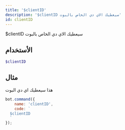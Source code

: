 ```yaml
---
title: '$clientID'
description: '$clientID سيعطيك الاي دي الخاص بالبوت'
id: clientID
---
```


$clientID سيعطيك الاي دي الخاص بالبوت

## الأستخدام

```php
$clientID
```

## مثال

هذا سيعطيك اي دي البوت

```javascript
bot.command({
    name: 'clientID',
    code: `
  $clientID
  `
});
```
